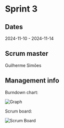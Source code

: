 # Sprint 3
## Dates
2024-11-10 - 2024-11-14

## Scrum master
Guilherme Simões
## Management info
Burndown chart:

![Graph](GraphWeek5.jpg)

Scrum board:

![Scrum Board](ScrumBoardWeek5.jpg)
